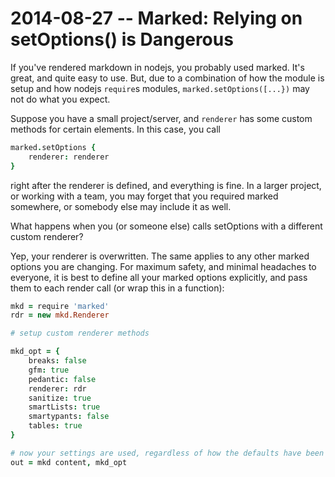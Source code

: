 # 2014-08-27 -- Marked: Relying on setOptions() is Dangerous #

If you've rendered markdown in nodejs, you probably used marked. 
It's great, and quite easy to use.
But, due to a combination of how the module is setup and how nodejs `require`s modules, `marked.setOptions([...})` may not do what you expect.

Suppose you have a small project/server, and `renderer` has some custom methods for certain elements.
In this case, you call
```coffee
marked.setOptions {
	renderer: renderer
}
```
right after the renderer is defined, and everything is fine.
In a larger project, or working with a team, you may forget that you required marked somewhere, or somebody else may include it as well.

What happens when you (or someone else) calls setOptions with a different custom renderer?

Yep, your renderer is overwritten.
The same applies to any other marked options you are changing.
For maximum safety, and minimal headaches to everyone, it is best to define all your marked options explicitly, and pass them to each render call (or wrap this in a function):

```coffee
mkd = require 'marked'
rdr = new mkd.Renderer

# setup custom renderer methods

mkd_opt = {
	breaks: false
	gfm: true
	pedantic: false
	renderer: rdr
	sanitize: true
	smartLists: true
	smartypants: false
	tables: true
}

# now your settings are used, regardless of how the defaults have been changed
out = mkd content, mkd_opt
```